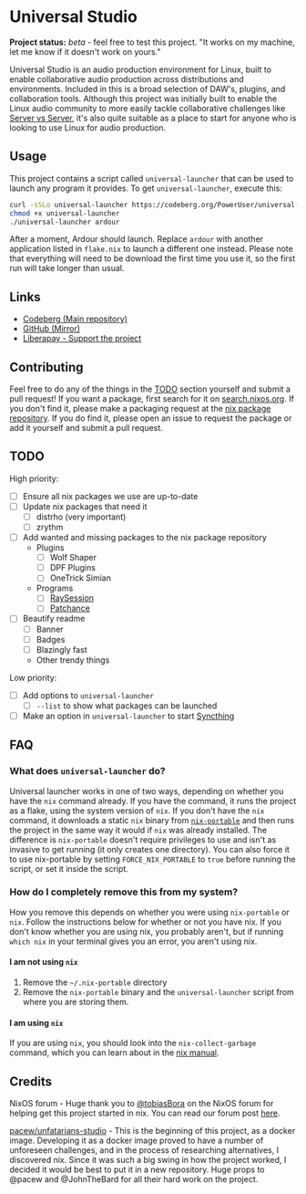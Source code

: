 # Universal Studio

**Project status:** *beta* - feel free to test this project. "It works on my
machine, let me know if it doesn't work on yours."

<!--                  do not break the river please :)                      -->
Universal Studio is an audio production environment for Linux, built to enable
collaborative audio production across distributions and environments. Included
in this is a broad selection of DAW's, plugins, and collaboration tools.
Although this project was initially built to enable the Linux audio community
to more easily tackle collaborative challenges like [Server vs
Server](https://www.servervsserver.com/), it's also quite suitable as a place
to start for anyone who is looking to use Linux for audio production.
<!-- What's a river? Read this: https://w.wiki/44aF                         -->

## Usage

This project contains a script called `universal-launcher` that can be used to
launch any program it provides. To get `universal-launcher`, execute this:

```bash
curl -sSLo universal-launcher https://codeberg.org/PowerUser/universal-studio/raw/branch/main/universal-launcher.sh
chmod +x universal-launcher
./universal-launcher ardour
```

After a moment, Ardour should launch. Replace `ardour` with another application
listed in `flake.nix` to launch a different one instead. Please note that
everything will need to be download the first time you use it, so the first run
will take longer than usual.

## Links

* [Codeberg (Main repository)](https://codeberg.org/PowerUser/universal-studio)
* [GitHub (Mirror)](https://github.com/PowerUser64/universal-studio)
* [Liberapay - Support the project](https://liberapay.com/PowerUser/)

## Contributing

Feel free to do any of the things in the [TODO](#TODO) section yourself and
submit a pull request! If you want a package, first search for it on
[search.nixos.org](https://search.nixos.org/packages?channel=unstable). If you
don't find it, please make a packaging request at the [nix package
repository](https://github.com/NixOS/nixpkgs/). If you do find it, please open
an issue to request the package or add it yourself and submit a pull request.


## TODO

High priority:

* [ ] Ensure all nix packages we use are up-to-date
* [ ] Update nix packages that need it
  * [ ] distrho (very important)
  * [ ] zrythm
* [ ] Add wanted and missing packages to the nix package repository
  * Plugins
    * [ ] Wolf Shaper
    * [ ] DPF Plugins
    * [ ] OneTrick Simian
  * Programs
    * [ ] [RaySession](https://github.com/NixOS/nixpkgs/issues/194022)
    * [ ] [Patchance](https://github.com/NixOS/nixpkgs/issues/194023)
* [ ] Beautify readme
  * [ ] Banner
  * [ ] Badges
  * [ ] Blazingly fast
  * Other trendy things

Low priority:

* [ ] Add options to `universal-launcher`
  * [ ] `--list` to show what packages can be launched
* [ ] Make an option in `universal-launcher` to start
  [Syncthing](https://syncthing.net/)

## FAQ

### What does `universal-launcher` do?

Universal launcher works in one of two ways, depending on whether you have the
`nix` command already. If you have the command, it runs the project as a flake,
using the system version of `nix`. If you don't have the `nix` command, it
downloads a static `nix` binary from
[`nix-portable`](https://github.com/DavHau/nix-portable) and then runs the
project in the same way it would if `nix` was already installed. The difference
is `nix-portable` doesn't require privileges to use and isn't as invasive to
get running (it only creates one directory). You can also force it to use
nix-portable by setting `FORCE_NIX_PORTABLE` to `true` before running the
script, or set it inside the script.

### How do I completely remove this from my system?

How you remove this depends on whether you were using `nix-portable` or `nix`.
Follow the instructions below for whether or not you have nix. If you don't
know whether you are using nix, you probably aren't, but if running `which nix`
in your terminal gives you an error, you aren't using nix.

#### I am not using `nix`

1. Remove the `~/.nix-portable` directory
2. Remove the `nix-portable` binary and the `universal-launcher` script from
   where you are storing them.

#### I am using `nix`

If you are using `nix`, you should look into the `nix-collect-garbage` command,
which you can learn about in the [nix
manual](https://nixos.org/manual/nix/stable/command-ref/nix-collect-garbage.html).

## Credits

NixOS forum - Huge thank you to
[@tobiasBora](https://discourse.nixos.org/u/tobiasBora) on the NixOS forum for
helping get this project started in nix. You can read our forum post
[here](https://discourse.nixos.org/t/22191).

[pacew/unfatarians-studio](https://codeberg.org/pacew/unfatarians-studio) -
This is the beginning of this project, as a docker image. Developing it as a
docker image proved to have a number of unforeseen challenges, and in the
process of researching alternatives, I discovered nix. Since it was such a big
swing in how the project worked, I decided it would be best to put it in a new
repository. Huge props to @pacew and @JohnTheBard for all their hard work on
the project.

<!-- vim: sw=2 ts=2
-->
